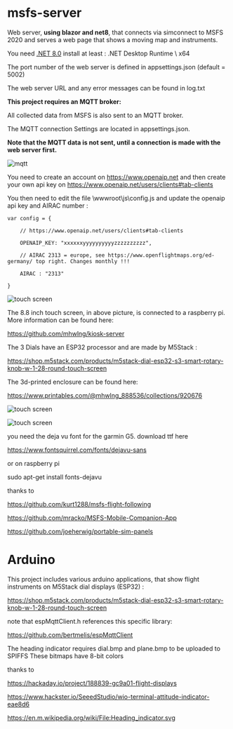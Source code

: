 # msfs-server

Web server, **using blazor and net8**, that connects via simconnect to MSFS 2020 and serves a web page that shows a moving map and instruments.

You need [.NET 8.0](https://dotnet.microsoft.com/download/dotnet/8.0)  install at least : .NET Desktop Runtime \ x64

The port number of the web server is defined in appsettings.json (default = 5002)

The web server URL and any error messages can be found in log.txt

**This project requires an MQTT broker:**

All collected data from MSFS is also sent to an MQTT broker. 

The MQTT connection Settings are located in appsettings.json.

**Note that the MQTT data is not sent, until a connection is made with the web server first.**

![mqtt](https://i.imgur.com/UlSnpDn.png)

You need to create an account on https://www.openaip.net and then create your own api key on https://www.openaip.net/users/clients#tab-clients

You then need to edit the file \wwwroot\js\config.js and update the openaip api key and AIRAC number :

```
var config = {

    // https://www.openaip.net/users/clients#tab-clients

    OPENAIP_KEY: "xxxxxxyyyyyyyyyyzzzzzzzzzz",

    // AIRAC 2313 = europe, see https://www.openflightmaps.org/ed-germany/ top right. Changes monthly !!!

    AIRAC : "2313"

}
```

![touch screen](https://i.imgur.com/PDDLZTq.jpg)

The 8.8 inch touch screen, in above picture, is connected to a raspberry pi.
More information can be found here:

https://github.com/mhwlng/kiosk-server

The 3 Dials have an ESP32 processor and are made by M5Stack :

https://shop.m5stack.com/products/m5stack-dial-esp32-s3-smart-rotary-knob-w-1-28-round-touch-screen

The 3d-printed enclosure can be found here:

https://www.printables.com/@mhwlng_888536/collections/920676


![touch screen](https://i.imgur.com/4YI13mJ.jpg)


![touch screen](https://i.imgur.com/erLvZY7.jpg)


you need the deja vu font for the garmin G5. download ttf here

https://www.fontsquirrel.com/fonts/dejavu-sans

or on raspberry pi

sudo apt-get install fonts-dejavu




thanks to

https://github.com/kurt1288/msfs-flight-following

https://github.com/mracko/MSFS-Mobile-Companion-App

https://github.com/joeherwig/portable-sim-panels

# Arduino

This project includes various arduino applications, that show flight instruments on M5Stack dial displays (ESP32) :

https://shop.m5stack.com/products/m5stack-dial-esp32-s3-smart-rotary-knob-w-1-28-round-touch-screen


note that espMqttClient.h references this specific library:

https://github.com/bertmelis/espMqttClient

The heading indicator requires dial.bmp and plane.bmp to be uploaded to SPIFFS
These bitmaps have 8-bit colors


thanks to

https://hackaday.io/project/188839-gc9a01-flight-displays

https://www.hackster.io/SeeedStudio/wio-terminal-attitude-indicator-eae8d6

https://en.m.wikipedia.org/wiki/File:Heading_indicator.svg



